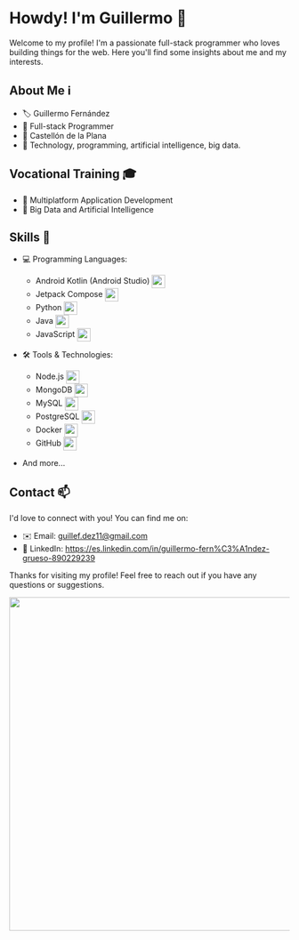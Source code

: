 # Howdy! I'm Guillermo 👋

Welcome to my profile! I'm a passionate full-stack programmer who loves building things for the web. Here you'll find some insights about me and my interests.

## About Me ℹ️

- 🏷 Guillermo Fernández
- 💼 Full-stack Programmer
- 📍 Castellón de la Plana
- 🎯 Technology, programming, artificial intelligence, big data.

## Vocational Training 🎓

- 📱 Multiplatform Application Development
- 🤖 Big Data and Artificial Intelligence

## Skills 🚀

- 💻 Programming Languages:
  - Android Kotlin (Android Studio) <img src="https://github.com/Gfg92/Gfg92/assets/91074638/983f8988-d3d8-4473-8ca9-da5d63f08fd4" width="24" height="24" style="vertical-align:middle;">
  - Jetpack Compose <img src="https://github.com/Gfg92/Gfg92/assets/91074638/2103c80d-aa95-4e51-afed-c3d1e31d8e22" width="24" height="24" style="vertical-align:middle;">
  - Python <img src="https://github.com/Gfg92/Gfg92/assets/91074638/22960866-f176-4eff-b2a1-20b6c13c3f19" width="24" height="24" style="vertical-align:middle;">
  - Java <img src="https://github.com/Gfg92/Gfg92/assets/91074638/4ff5ea82-a92b-4606-8f40-a474f2162da5" width="24" height="24" style="vertical-align:middle;">
  - JavaScript <img src="https://github.com/Gfg92/Gfg92/assets/91074638/435ae37a-a290-4524-a487-35763d8e75a6" width="24" height="24" style="vertical-align:middle;">

- 🛠 Tools & Technologies:
    - Node.js <img src="https://github.com/Gfg92/Gfg92/assets/91074638/84725939-50c7-4200-8b7c-ade23139abcc" width="24" height="24" style="vertical-align:middle;">
    - MongoDB <img src="https://github.com/Gfg92/Gfg92/assets/91074638/88f88284-b22f-4991-a55b-bb0ef1daf7ba" width="24" height="24" style="vertical-align:middle;">
    - MySQL <img src="https://github.com/Gfg92/Gfg92/assets/91074638/d9e3ed29-300c-415e-af7c-dcb190d13f3c" width="24" height="24" style="vertical-align:middle;">
    - PostgreSQL <img src="https://github.com/Gfg92/Gfg92/assets/91074638/18662bd1-49cf-476e-ba25-39bb325982e4" width="24" height="24" style="vertical-align:middle;">
    - Docker <img src="https://github.com/Gfg92/Gfg92/assets/91074638/67ecb21f-5fdd-4eeb-ad4c-0f06b644cb53" width="24" height="24" style="vertical-align:middle;">
    - GitHub <img src="https://github.com/Gfg92/Gfg92/assets/91074638/cb154de2-7596-49aa-8d1a-6dbe12098c3a" width="24" height="24" style="vertical-align:middle;">

- And more...

## Contact 📫

I'd love to connect with you! You can find me on:

- ✉️ Email: guillef.dez11@gmail.com
- 🔗 LinkedIn: https://es.linkedin.com/in/guillermo-fern%C3%A1ndez-grueso-890229239

Thanks for visiting my profile! Feel free to reach out if you have any questions or suggestions.

<img src="https://user-images.githubusercontent.com/74038190/212748830-4c709398-a386-4761-84d7-9e10b98fbe6e.gif" width="600">




<!--
**Gfg92/Gfg92** is a ✨ _special_ ✨ repository because its `README.md` (this file) appears on your GitHub profile.

Here are some ideas to get you started:

- 🔭 I’m currently working on ...
- 🌱 I’m currently learning ...
- 👯 I’m looking to collaborate on ...
- 🤔 I’m looking for help with ...
- 💬 Ask me about ...
- 📫 How to reach me: ...
- 😄 Pronouns: ...
- ⚡ Fun fact: ...
-->

